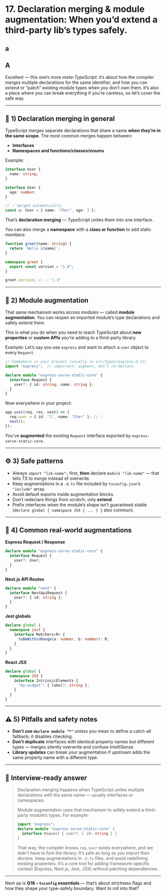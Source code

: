 # 17. **Declaration merging & module augmentation:** When you’d extend a third-party lib’s types safely.

## a

## A

Excellent — this one’s more *meta-TypeScript*: it’s about how the compiler merges multiple declarations for the same identifier, and how you can extend or “patch” existing module types when you don’t own them. It’s also a place where you can break everything if you’re careless, so let’s cover the safe way.

---

## 🧩 1) Declaration merging in general

TypeScript merges separate declarations that share a name **when they’re in the same scope**.
The most common merges happen between:

* **Interfaces**
* **Namespaces and functions/classes/enums**

Example:

```ts
interface User {
  name: string;
}

interface User {
  age: number;
}

// ✅ merged automatically
const u: User = { name: "Cher", age: 3 };
```

That’s **declaration merging** — TypeScript unites them into one interface.

You can also merge a **namespace** with a **class or function** to add static members:

```ts
function greet(name: string) {
  return `Hello ${name}`;
}

namespace greet {
  export const version = "1.0";
}

greet.version; // ✅ "1.0"
```

---

## 🧠 2) Module augmentation

That same mechanism works *across modules* — called **module augmentation**.
You can reopen an imported module’s type declarations and safely extend them.

This is what you do when you need to teach TypeScript about **new properties** or **custom APIs** you’re adding to a third-party library.

Example:
Let’s say you use `express` and want to attach a `user` object to every `Request`.

```ts
// Somewhere in your project (usually in src/types/express.d.ts)
import "express";  // important: augment, don’t re-declare

declare module "express-serve-static-core" {
  interface Request {
    user?: { id: string; name: string };
  }
}
```

Now everywhere in your project:

```ts
app.use((req, res, next) => {
  req.user = { id: "1", name: "Cher" }; // ✅
  next();
});
```

You’ve **augmented** the existing `Request` interface exported by `express-serve-static-core`.

---

## ⚙️ 3) Safe patterns

* Always `import "lib-name";` first, **then** declare `module "lib-name"` — that tells TS to *merge* instead of overwrite.
* Keep augmentations in a `.d.ts` file included by `tsconfig.json`’s `"include"` array.
* Avoid default exports inside augmentation blocks.
* Don’t redeclare things from scratch; only **extend**.
* Prefix interfaces when the module’s shape isn’t guaranteed stable (`declare global { namespace JSX { ... } }` also common).

---

## 🧩 4) Common real-world augmentations

**Express Request / Response**

```ts
declare module "express-serve-static-core" {
  interface Request {
    user?: User;
  }
}
```

**Next.js API Routes**

```ts
declare module "next" {
  interface NextApiRequest {
    user?: { id: string };
  }
}
```

**Jest globals**

```ts
declare global {
  namespace jest {
    interface Matchers<R> {
      toBeWithinRange(a: number, b: number): R;
    }
  }
}
```

**React JSX**

```ts
declare global {
  namespace JSX {
    interface IntrinsicElements {
      "my-widget": { label?: string };
    }
  }
}
```

---

## ⚠️ 5) Pitfalls and safety notes

* **Don’t use `declare module "*"`** unless you mean to define a catch-all fallback; it disables checking.
* **Don’t duplicate** interfaces with identical property names but different types — merges silently overwrite and confuse IntelliSense.
* **Library updates** can break your augmentation if upstream adds the same property name with a different type.

---

## 💬 Interview-ready answer

> Declaration merging happens when TypeScript unites multiple declarations with the same name — usually interfaces or namespaces.
>
> Module augmentation uses that mechanism to safely extend a third-party module’s types.
> For example:
>
> ```ts
> import "express";
> declare module "express-serve-static-core" {
>   interface Request { user?: { id: string } }
> }
> ```
>
> That way, the compiler knows `req.user` exists everywhere, and we didn’t have to fork the library.
> It’s safe as long as you *import then declare*, keep augmentations in `.d.ts` files, and avoid redefining existing properties.
> It’s a core tool for adding framework-specific context (Express, Next.js, Jest, JSX) without patching dependencies.

---

Next up is **Q18 – `tsconfig` essentials** — that’s about strictness flags and how they shape your type-safety boundary. Want to roll into that?
